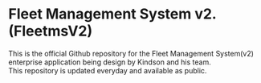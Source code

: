 # Fleet Management System v2. (FleetmsV2)
This is the official Github repository for the Fleet Management System(v2) enterprise application being design by Kindson  and his team. \
This repository is updated everyday and available as public.

